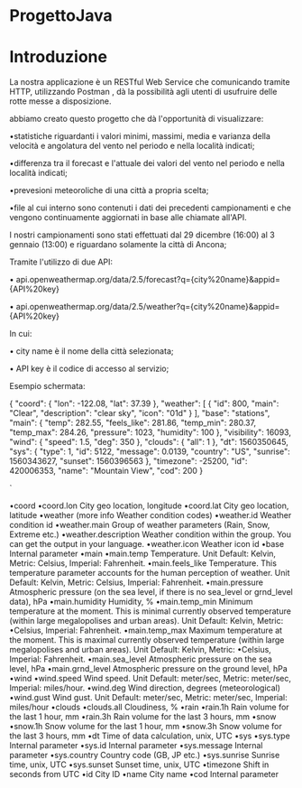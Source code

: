 # ProgettoJava

# Introduzione 
La nostra applicazione è un RESTful Web Service che comunicando tramite HTTP, utilizzando Postman , dà la possibilità agli utenti di usufruire delle rotte messe a disposizione.

abbiamo creato questo progetto che dà l'opportunità di visualizzare:  

 •statistiche riguardanti i valori minimi, massimi, media e varianza della velocità e angolatura del vento nel periodo e nella località indicati; 
 
 •differenza tra il forecast e l'attuale dei valori del vento nel periodo e nella località indicati;
 
 •prevesioni meteoroliche  di una città a propria scelta;
 
 •file al cui interno sono contenuti i dati dei precedenti campionamenti e che vengono continuamente aggiornati in base alle chiamate all'API.
 
I nostri campionamenti sono stati effettuati dal 29 dicembre (16:00) al  3 gennaio (13:00) e riguardano solamente la città di Ancona;

Tramite l'utilizzo di due API:
                          
• api.openweathermap.org/data/2.5/forecast?q={city%20name}&appid={API%20key}

• api.openweathermap.org/data/2.5/weather?q={city%20name}&appid={API%20key}

In cui:

• city name è il nome della città selezionata;

• API key è il codice di accesso al servizio;

Esempio schermata:

{
  "coord": {
    "lon": -122.08,
    "lat": 37.39
  },
  "weather": [
    {
      "id": 800,
      "main": "Clear",
      "description": "clear sky",
      "icon": "01d"
    }
  ],
  "base": "stations",
  "main": {
    "temp": 282.55,
    "feels_like": 281.86,
    "temp_min": 280.37,
    "temp_max": 284.26,
    "pressure": 1023,
    "humidity": 100
  },
  "visibility": 16093,
  "wind": {
    "speed": 1.5,
    "deg": 350
  },
  "clouds": {
    "all": 1
  },
  "dt": 1560350645,
  "sys": {
    "type": 1,
    "id": 5122,
    "message": 0.0139,
    "country": "US",
    "sunrise": 1560343627,
    "sunset": 1560396563
  },
  "timezone": -25200,
  "id": 420006353,
  "name": "Mountain View",
  "cod": 200
  }                         

`

•coord
  •coord.lon City geo location, longitude
  •coord.lat City geo location, latitude
•weather (more info Weather condition codes)
  •weather.id Weather condition id
  •weather.main Group of weather parameters (Rain, Snow, Extreme etc.)
  •weather.description Weather condition within the group. You can get the output in your language.
  •weather.icon Weather icon id
•base Internal parameter
 •main
 •main.temp Temperature. Unit Default: Kelvin, Metric: Celsius, Imperial: Fahrenheit.
  •main.feels_like Temperature. This temperature parameter accounts for the human perception of weather. Unit Default: Kelvin, Metric: Celsius, Imperial: Fahrenheit.
  •main.pressure Atmospheric pressure (on the sea level, if there is no sea_level or grnd_level data), hPa
  •main.humidity Humidity, %
  •main.temp_min Minimum temperature at the moment. This is minimal currently observed temperature (within large megalopolises and urban areas). Unit Default: Kelvin,            Metric: •Celsius, Imperial: Fahrenheit.
   •main.temp_max Maximum temperature at the moment. This is maximal currently observed temperature (within large megalopolises and urban areas). Unit Default: Kelvin,           Metric: •Celsius, Imperial: Fahrenheit.
   •main.sea_level Atmospheric pressure on the sea level, hPa
   •main.grnd_level Atmospheric pressure on the ground level, hPa
•wind
  •wind.speed Wind speed. Unit Default: meter/sec, Metric: meter/sec, Imperial: miles/hour.
  •wind.deg Wind direction, degrees (meteorological)
  •wind.gust Wind gust. Unit Default: meter/sec, Metric: meter/sec, Imperial: miles/hour
•clouds
  •clouds.all Cloudiness, %
•rain
  •rain.1h Rain volume for the last 1 hour, mm
  •rain.3h Rain volume for the last 3 hours, mm
•snow
  •snow.1h Snow volume for the last 1 hour, mm
  •snow.3h Snow volume for the last 3 hours, mm
•dt Time of data calculation, unix, UTC
•sys
 •sys.type Internal parameter
 •sys.id Internal parameter
 •sys.message Internal parameter
 •sys.country Country code (GB, JP etc.)
 •sys.sunrise Sunrise time, unix, UTC
 •sys.sunset Sunset time, unix, UTC
 •timezone Shift in seconds from UTC
 •id City ID
 •name City name
 •cod Internal parameter











